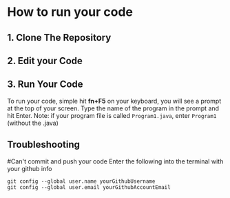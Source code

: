 # How to run your code

## 1. Clone The Repository

## 2. Edit your Code

## 3. Run Your Code
To run your code, simple hit **fn+F5** on your keyboard, you will see a prompt at the top of your screen.  Type the name of the program in the prompt and hit Enter.  Note: if your program file is called `Program1.java`, enter `Program1` (without the .java)

## Troubleshooting

#Can't commit and push your code
Enter the following into the terminal with your github info
```
git config --global user.name yourGithubUsername
git config --global user.email yourGithubAccountEmail
```
